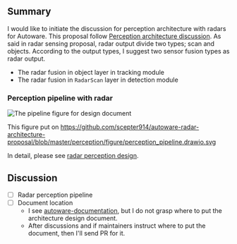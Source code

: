 ## Summary

I would like to initiate the discussion for perception architecture with radars for Autoware.
This proposal follow [Perception architecture discussion](https://github.com/autowarefoundation/autoware/discussions/3).
As said in radar sensing proposal, radar output divide two types; scan and objects.
According to the output types, I suggest two sensor fusion types as radar output.

- The radar fusion in object layer in tracking module
- The radar fusion in `RadarScan` layer in detection module

### Perception pipeline with radar

![The pipeline figure for design document](https://raw.githubusercontent.com/scepter914/autoware-radar-architecture-proposal/8d5c15628518173570d3dc16fc8347b1c2346747/perception/figure/perception_pipeline.drawio.svg)

This figure put on <https://github.com/scepter914/autoware-radar-architecture-proposal/blob/master/perception/figure/perception_pipeline.drawio.svg>

In detail, please see [radar perception design](https://github.com/scepter914/autoware-radar-architecture-proposal/perception/radar_perception_design.md).

## Discussion

- [ ] Radar perception pipeline
- [ ] Document location
  - I see [autoware-documentation](https://github.com/autowarefoundation/autoware-documentation/), but I do not grasp where to put the architecture design document.
  - After discussions and if maintainers instruct where to put the document, then I'll send PR for it.
